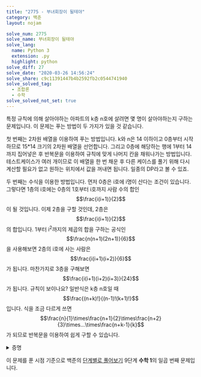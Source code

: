 ```yaml
---
title: "2775 - 부녀회장이 될테야"
category: 백준
layout: nojam

solve_num: 2775
solve_name: 부녀회장이 될테야
solve_lang:
  name: Python 3
  extension: .py
  highlight: python
solve_diff: 27
solve_date: "2020-03-26 14:56:24"
solve_share: c9c11391447b4b2592fb2c0544741940
solve_solved_tag:
  - 조합론
  - 수학
solve_solved_not_set: true
---
```


특정 규칙에 의해 살아야하는 아파트의 k층 n호에 살려면 몇 명이 살아야하는지 구하는 문제입니다. 이 문제는 푸는 방법이 두 가지가 있을 것 같습니다.

첫 번째는 2차원 배열을 이용하여 푸는 방법입니다. k와 n은 14 이하이고 0층부터 시작하므로 15*14 크기의 2차원 배열을 선언합니다. 그리고 0층에 해당하는 행에 1부터 14까지 집어넣은 후 반복문을 이용하여 규칙에 맞게 나머지 칸을 채워나가는 방법입니다. 테스트케이스가 여러 개이므로 이 배열을 한 번 채운 후 다른 케이스를 풀기 위해 다시 계산할 필요가 없고 원하는 위치에서 값을 꺼내면 됩니다. 일종의 DP라고 볼 수 있죠.

두 번째는 수식을 이용한 방법입니다. 먼저 0층은 i호에 i명이 산다는 조건이 있습니다. 그렇다면 1층의 i호에는 0층의 1호부터 i호까지 사람 수의 합인 $$\frac{i(i+1)}{2}$$이 될 것입니다. 이제 2층을 구할 것인데, 2층은 $$\frac{i(i+1)}{2}$$의 합입니다. 1부터 i<sup>2</sup>까지의 제곱의 합을 구하는 공식인 $$\frac{n(n+1)(2n+1)}{6}$$을 사용해보면 2층의 i호에 사는 사람은 $$\frac{i(i+1)(i+2)}{6}$$가 됩니다. 마찬가지로 3층을 구해보면 $$\frac{i(i+1)(i+2)(i+3)}{24}$$가 됩니다. 규칙이 보이나요? 일반식은 k층 n호일 때 $$\frac{(n+k)!}{(n-1)!(k+1)!}$$입니다. 식을 조금 다르게 쓰면 $$\frac{n}{1}\times\frac{n+1}{2}\times\frac{n+2}{3}\times...\times\frac{n+k-1}{k}$$가 되므로 반복문을 이용하여 쉽게 구할 수 있습니다.

<p><details>
<summary>증명</summary>
1부터 i<sup>k</sup>까지의 합은 아래와 같이 베르누이 수를 포함한 일반식이 존재합니다.

$$
\sum_{i=1}^{n}i^k=\frac{1}{k+1}\sum_{j=0}^{k}\begin{pmatrix}k+1\\j\end{pmatrix}B_j^{+}n^{k+1-j}
$$

이제 이를 이용하여 증명을 해보겠습니다.

$$
\text{Define  } S_k(n)=\sum_{i=1}^{n}S_{k-1}(i)=S_{k-1}(n)+S_{k}(n-1),S_0(n)=n,S_k(1)=1\\
\text{Assume  } S_k(n)=\frac{(n+k)!}{(n-1)!(k+1)!}\\
k=0\Rightarrow S_0(n)=n=\frac{(n+0)!}{(n-1)!1!}:\text{성립}\\
k=1\Rightarrow S_1(n)=\frac{n(n+1)}{2}=\frac{(n+1)!}{(n-1)!2!}:\text{성립}\\
n=0\Rightarrow S_k(0)=0=\frac{k!}{(-1)!(k+1)!}:\text{성립}\\
n=1\Rightarrow S_k(1)=1=\frac{(k+1)!}{0!(k+1)!}:\text{성립}\\
\begin{align*}
S_{k}(n)&
=S_{k-1}(n)+S_{k}(n-1)\\
&=\frac{(n+k-1)!}{(n-1)!k!}+\frac{(n+k-1)!}{(n-2)!(k+1)!}\\
&=(n+k-1)!(\frac{1}{(n-1)!k!}+\frac{1}{(n-2)!(k+1)!})\\
&=\frac{(n+k-1)!}{(n-1)!(k+1)!}((k+1)+(n-1))\\
&=\frac{(n+k-1)!(n+k)}{(n-1)!(k+1)!}\\
&=\frac{(n+k)!}{(n-1)!(k+1)!}
\end{align*}\\
\therefore S_{k}(n)=\frac{(n+k)!}{(n-1)!(k+1)!}
$$

따라서 k층 n호에 사는 사람 수는 위 식을 통해 구할 수 있겠습니다.
</details></p>

이 문제를 푼 시점 기준으로 백준의 [단계별로 풀어보기](http://noj.am/p/s) 9단계 **수학 1**의 일곱 번째 문제입니다.
